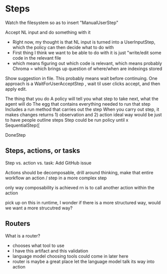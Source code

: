 # Steps

Watch the filesystem so as to insert "ManualUserStep"

Accept NL input and do something with it
- Right now, my thought is that NL input is turned into a UserInputStep, which the policy can then decide what to do with
- First thing I think we want to be able to do with it is just "write/edit some code in the relevant file
- which means figuring out which code is relevant, which means probably Chroma
= which brings up question of where/when are indexings stored

Show suggestion in file. This probably means wait before continuing. One approach is a WaitForUserAcceptStep , wait til user clicks accept, and then apply edit.

The thing that you do
A policy will tell you what step to take next, what the agent will do
The egg that contains everything needed to run that step
Includes a run method that carries out the step
When you carry out step, it makes changes
returns 1) observation and 2) action
ideal way would be just to have people outline steps
Step could be run policy until x
SequentialStep([

DoneStep

## Steps, actions, or tasks

Step vs. action vs. task: Add GitHub issue

Actions should be decomposable, drill around thinking, make that entire workflow an action / step in a more complex step

only way composability is achieved rn is to call another action within the action

pick up on this in runtime, I wonder if there is a more structured way, would we want a more strucutred way?

## Routers

What is a router?
- chooses what tool to use
- I have this artifact and this validation
- language model choosing tools could come in later here
- router is maybe a great place let the language model talk its way into action